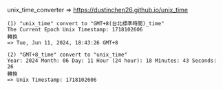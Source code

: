 unix_time_converter => https://dustinchen26.github.io/unix_time

```
(1) "unix_time" convert to "GMT+8(台北標準時間)_time"
The Current Epoch Unix Timestamp: 1718102606
轉換
=> Tue, Jun 11, 2024, 18:43:26 GMT+8

(2) "GMT+8_time" convert to "unix_time"
Year: 2024 Month: 06 Day: 11 Hour (24 hour): 18 Minutes: 43 Seconds: 26 
轉換
=> Unix Timestamp: 1718102606
```